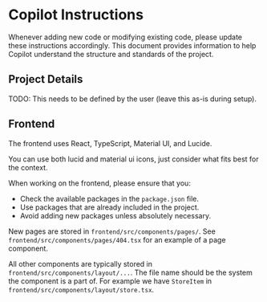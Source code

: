 # Copilot Instructions

Whenever adding new code or modifying existing code, please update these instructions accordingly.
This document provides information to help Copilot understand the structure and standards of the project.

## Project Details
TODO: This needs to be defined by the user (leave this as-is during setup).

## Frontend
The frontend uses React, TypeScript, Material UI, and Lucide.

You can use both lucid and material ui icons, just consider what fits best for the context.

When working on the frontend, please ensure that you:
- Check the available packages in the `package.json` file.
- Use packages that are already included in the project.
- Avoid adding new packages unless absolutely necessary.

New pages are stored in `frontend/src/components/pages/`.
See `frontend/src/components/pages/404.tsx` for an example of a page component.

All other components are typically stored in `frontend/src/components/layout/...`. The file name should be the system the component is a part of. For example we have `StoreItem` in `frontend/src/components/layout/store.tsx`.
